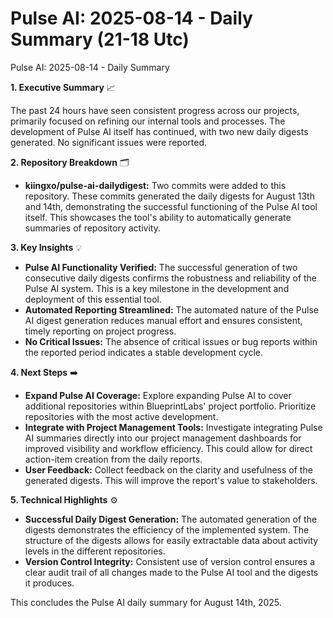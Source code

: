 # Pulse AI: 2025-08-14 - Daily Summary (21-18 Utc)

Pulse AI: 2025-08-14 - Daily Summary

**1. Executive Summary** 📈

The past 24 hours have seen consistent progress across our projects, primarily focused on refining our internal tools and processes.  The development of Pulse AI itself has continued, with two new daily digests generated.  No significant issues were reported.

**2. Repository Breakdown** 🗂️

* **kiingxo/pulse-ai-dailydigest:**  Two commits were added to this repository.  These commits generated the daily digests for August 13th and 14th, demonstrating the successful functioning of the Pulse AI tool itself.  This showcases the tool's ability to automatically generate summaries of repository activity.

**3. Key Insights** 💡

* **Pulse AI Functionality Verified:** The successful generation of two consecutive daily digests confirms the robustness and reliability of the Pulse AI system.  This is a key milestone in the development and deployment of this essential tool.
* **Automated Reporting Streamlined:** The automated nature of the Pulse AI digest generation reduces manual effort and ensures consistent, timely reporting on project progress.
* **No Critical Issues:** The absence of critical issues or bug reports within the reported period indicates a stable development cycle.

**4. Next Steps** ➡️

* **Expand Pulse AI Coverage:** Explore expanding Pulse AI to cover additional repositories within BlueprintLabs' project portfolio.  Prioritize repositories with the most active development.
* **Integrate with Project Management Tools:** Investigate integrating Pulse AI summaries directly into our project management dashboards for improved visibility and workflow efficiency.  This could allow for direct action-item creation from the daily reports.
* **User Feedback:** Collect feedback on the clarity and usefulness of the generated digests.  This will improve the report's value to stakeholders.

**5. Technical Highlights** ⚙️

* **Successful Daily Digest Generation:** The automated generation of the digests demonstrates the efficiency of the implemented system.  The structure of the digests allows for easily extractable data about activity levels in the different repositories.
* **Version Control Integrity:** Consistent use of version control ensures a clear audit trail of all changes made to the Pulse AI tool and the digests it produces.


This concludes the Pulse AI daily summary for August 14th, 2025.
